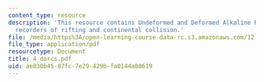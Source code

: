 ```yaml
---
content_type: resource
description: 'This resource contains Undeformed and Deformed Alkaline Rocks and Carbonatites:
  recorders of rifting and continental collision.'
file: /media/https%3A/open-learning-course-data-rc.s3.amazonaws.com/12-453-crosby-lectures-in-geology-history-of-africa-fall-2005/ae830b4587fc7e29429bfa0144a88619_4_darcs.pdf
file_type: application/pdf
resourcetype: Document
title: 4_darcs.pdf
uid: ae830b45-87fc-7e29-429b-fa0144a88619
---
```

